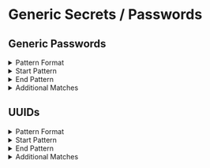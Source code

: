 <!-- WARNING: This README is generated automatically
-->
# Generic Secrets / Passwords

## Generic Passwords


<details>
<summary>Pattern Format</summary>
<p>

```regex
[a-zA-Z0-9!.,$%&*+?^_`{|}()[\]\\/~-][a-zA-Z0-9\t !.,$%&*+?^_`{|}()[\]\\/~-]*
```

**Comments / Notes:**

- Current Version: v0.4
- `password`, `secret`, `key`, or password like prefix (fuzzy)
- Delimiters like `=` or `:` (with padding)
- String with a number of chars until a breaking char
- Not matching variables, placeholders or common configuration constants such as 'read' and 'write'
</p>
</details>


<details>
<summary>Start Pattern</summary>
<p>

```regex
(?:\A|[^a-zA-Z0-9])(?i)(?:api|jwt|mysql|db)?[_.-]?(?:pass?(?:wo?r?d|code|phrase)|secret)[\t ]*(={1,3}|:)[\t ]*(?:["']|b["'])?
```

</p>
</details>
<details>
<summary>End Pattern</summary>
<p>

```regex
(\z|[\r\n'"])
```

</p>
</details>
<details>
<summary>Additional Matches</summary>
<p>
Add these additional matches to the [Secret Scanning Custom Pattern](https://docs.github.com/en/enterprise-cloud@latest/code-security/secret-scanning/defining-custom-patterns-for-secret-scanning#example-of-a-custom-pattern-specified-using-additional-requirements).


- Not Match: `^(?i)(?:[a-z0-9_.]*,\s*)?(?:str\()?[[<(]?(?:(?:(?:user|key)_?)?(?:[a-zA-Z0-9._]+[_.])?(?:the )?(?:pass?(wo?r?d|code|phrase)|pass|pwd|secret|token|tok|redacted|placeholder|dummy|pw|thephrase)|write|read|on|off|true|false|none|null|nil|undefined|eof|ignore|eol|git|yes|no|y|n),?[\]>)]?(?:\)\s*\{)?\\?( or )?$`
- Not Match: `^\s*(?:(?:typing\.)?(?:(?:[Tt]uple|[Ll]ist|[Dd]ict|Callable|Iterable|Sequence|Optional|Union)\[.*|(?:int|str|float|(?:typing.)?Any|None|bytes|bool|ReadableBuffer)\s*(?:[,|].*)?|(?:Int|Swift\.Int|Int32)\.*))\s*$`
- Not Match: `^\s*(?:\.\.\.|\\|\\n|\\0|[,()[\]{}`.]\\?|-[)(]|0x[A-Fa-f0-9]+|[0-9]{1,4}|(?:~|/tmp|\.\.|\.)|\\{1,2}w\+/g,( \\?)?|%[sr]|geheim\$parole|\([Oo]ptional\).*|\$?(?:\{\{?[^}]+\}\}?|\(\(?[^)]+\)\)?|\[\[?[^\]+]\]\]?))?,?\s*(?:\s*(?:/\*|#|//).*)?$`
- Not Match: `^(?:function\s*\([^)]*\)\s*{\s*.*|\([^)]*\)\s*=>\s*(?:{\s*|[^;)]+[;)])|(?:new )?[a-zA-Z0-9_.]+\(.*|(?:public|private) [A-Za-z0-9_]+ \{)$`
- Not Match: `^\s*(?:(?:self|this)\.[a-zA-Z_][a-zA-Z0-9_.]+[,[]?|[a-zA-Z0-9_.]+\[(?:[a-zA-Z0-9_.]+)?\]?|\$(?:[1-9]|[A-Za-z0-9_]+)\{?|os\.environ\[[^\]]\]|process\.env\.[A-Z0-9_]+)\s*(?:,|\|\||&&)?\s*$`

</p>
</details>

## UUIDs


<details>
<summary>Pattern Format</summary>
<p>

```regex
(?i)[0-9a-f]{8}-[0-9a-f]{4}-[0-9a-f]{4}-[0-9a-f]{4}-[0-9a-f]{12}
```

**Comments / Notes:**

- Current Version: v0.1
</p>
</details>


<details>
<summary>Start Pattern</summary>
<p>

```regex
\A|[^0-9A-Fa-f-]
```

</p>
</details>
<details>
<summary>End Pattern</summary>
<p>

```regex
\z|[^0-9A-Fa-f-]
```

</p>
</details>
<details>
<summary>Additional Matches</summary>
<p>
Add these additional matches to the [Secret Scanning Custom Pattern](https://docs.github.com/en/enterprise-cloud@latest/code-security/secret-scanning/defining-custom-patterns-for-secret-scanning#example-of-a-custom-pattern-specified-using-additional-requirements).


- Not Match: `^12345678-1234-5678-1234-567812345678$`
- Not Match: `^00000000-0000-0000-0000-000000000000$`
- Not Match: `^(?i)00010203-0405-0607-0809-0a0b0c0d0e0f$`
- Not Match: `^(?i)12345678-1234-1234-1234-123456789abc$`

</p>
</details>